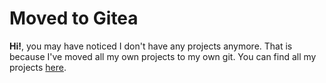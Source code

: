 # Moved to Gitea
**Hi!**, you may have noticed I don't have any projects anymore. That is because I've moved all my own projects to my own git. You can find all my projects [here](https://git.gejr.dk/Gejr).
